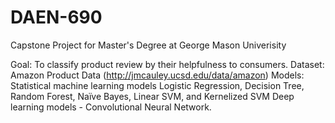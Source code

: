 # DAEN-690
Capstone Project for Master's Degree at George Mason Univerisity

Goal: To classify product review by their helpfulness to consumers.
Dataset: Amazon Product Data (http://jmcauley.ucsd.edu/data/amazon)
Models: Statistical machine learning models Logistic Regression, Decision Tree, Random Forest, Naïve Bayes, Linear SVM, and Kernelized SVM 
Deep learning models - Convolutional Neural Network.
